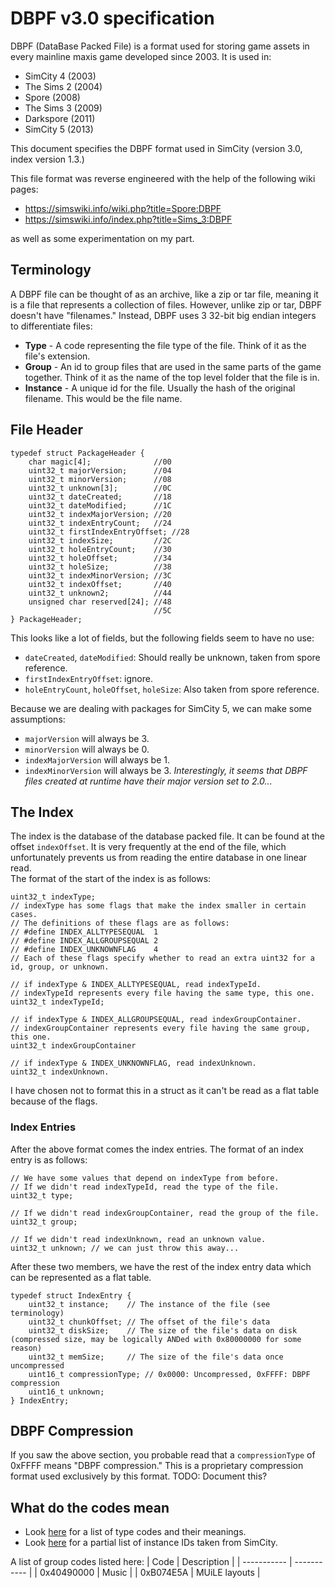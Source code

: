 
# DBPF v3.0 specification

DBPF (DataBase Packed File) is a format used for storing game assets in every mainline maxis game developed since 2003.
It is used in:
- SimCity 4  (2003)
- The Sims 2 (2004)
- Spore      (2008)
- The Sims 3 (2009)
- Darkspore  (2011)
- SimCity 5  (2013)

This document specifies the DBPF format used in SimCity (version 3.0, index version 1.3.)

This file format was reverse engineered with the help of the following wiki pages:
- https://simswiki.info/wiki.php?title=Spore:DBPF
- https://simswiki.info/index.php?title=Sims_3:DBPF

as well as some experimentation on my part.

## Terminology
A DBPF file can be thought of as an archive, like a zip or tar file, meaning it is a file that represents a collection of files. However, unlike zip or tar, DBPF doesn't have "filenames." Instead, DBPF uses 3 32-bit big endian integers to differentiate files:
- **Type** - A code representing the file type of the file. Think of it as the file's extension.
- **Group** - An id to group files that are used in the same parts of the game together. Think of it as the name of the top level folder that the file is in.
- **Instance** - A unique id for the file. Usually the hash of the original filename. This would be the file name.

## File Header
```
typedef struct PackageHeader {
    char magic[4];              //00
    uint32_t majorVersion;      //04
    uint32_t minorVersion;      //08
    uint32_t unknown[3];        //0C
    uint32_t dateCreated;       //18
    uint32_t dateModified;      //1C
    uint32_t indexMajorVersion; //20
    uint32_t indexEntryCount;   //24
    uint32_t firstIndexEntryOffset; //28
    uint32_t indexSize;         //2C
    uint32_t holeEntryCount;    //30
    uint32_t holeOffset;        //34
    uint32_t holeSize;          //38
    uint32_t indexMinorVersion; //3C
    uint32_t indexOffset;       //40
    uint32_t unknown2;          //44
    unsigned char reserved[24]; //48
                                //5C
} PackageHeader;
```
This looks like a lot of fields, but the following fields seem to have no use:
- `dateCreated`, `dateModified`: Should really be unknown, taken from spore reference.
- `firstIndexEntryOffset`: ignore.
- `holeEntryCount`, `holeOffset`, `holeSize`: Also taken from spore reference.

Because we are dealing with packages for SimCity 5, we can make some assumptions:
- `majorVersion` will always be 3.
- `minorVersion` will always be 0.
- `indexMajorVersion` will always be 1.
- `indexMinorVersion` will always be 3.
*Interestingly, it seems that DBPF files created at runtime have their major version set to 2.0...*

## The Index
The index is the database of the database packed file. It can be found at the offset `indexOffset`. It is very frequently at the end of the file, which unfortunately prevents us from reading the entire database in one linear read.<br>
The format of the start of the index is as follows:
```
uint32_t indexType;
// indexType has some flags that make the index smaller in certain cases.
// The definitions of these flags are as follows:
// #define INDEX_ALLTYPESEQUAL  1
// #define INDEX_ALLGROUPSEQUAL 2
// #define INDEX_UNKNOWNFLAG    4
// Each of these flags specify whether to read an extra uint32 for a id, group, or unknown.

// if indexType & INDEX_ALLTYPESEQUAL, read indexTypeId.
// indexTypeId represents every file having the same type, this one.
uint32_t indexTypeId;

// if indexType & INDEX_ALLGROUPSEQUAL, read indexGroupContainer.
// indexGroupContainer represents every file having the same group, this one.
uint32_t indexGroupContainer

// if indexType & INDEX_UNKNOWNFLAG, read indexUnknown.
uint32_t indexUnknown.
```
I have chosen not to format this in a struct as it can't be read as a flat table because of the flags.

### Index Entries
After the above format comes the index entries. The format of an index entry is as follows:
```
// We have some values that depend on indexType from before.
// If we didn't read indexTypeId, read the type of the file.
uint32_t type;

// If we didn't read indexGroupContainer, read the group of the file.
uint32_t group;

// If we didn't read indexUnknown, read an unknown value.
uint32_t unknown; // we can just throw this away...
```
After these two members, we have the rest of the index entry data which can be represented as a flat table.
```
typedef struct IndexEntry {
    uint32_t instance;    // The instance of the file (see terminology)
    uint32_t chunkOffset; // The offset of the file's data
    uint32_t diskSize;    // The size of the file's data on disk (compressed size, may be logically ANDed with 0x80000000 for some reason)
    uint32_t memSize;     // The size of the file's data once uncompressed
    uint16_t compressionType; // 0x0000: Uncompressed, 0xFFFF: DBPF compression
    uint16_t unknown;
} IndexEntry;
```

## DBPF Compression
If you saw the above section, you probable read that a `compressionType` of 0xFFFF means "DBPF compression." This is a proprietary compression format used exclusively by this format. TODO: Document this?

## What do the codes mean
- Look [here](../../include/filetypes/package.h) for a list of type codes and their meanings.
- Look [here](../../Properties.txt) for a partial list of instance IDs taken from SimCity.

A list of group codes listed here:
| Code | Description |
| ----------- | ----------- |
| 0x40490000 | Music |
| 0xB074E5A | MUiLE layouts |
